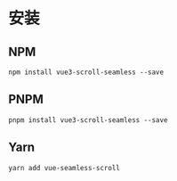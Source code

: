 # 安装
## NPM
```
npm install vue3-scroll-seamless --save
```
## PNPM
```
pnpm install vue3-scroll-seamless --save
```
## Yarn
```
yarn add vue-seamless-scroll
```

